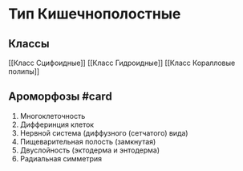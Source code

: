 # Тип Кишечнополостные

## Классы
[[Класс Сцифоидные]]
[[Класс Гидроидные]]
[[Класс Коралловые полипы]]

## Ароморфозы #card
1. Многоклеточность
2. Дифферинция клеток
3. Нервной система (диффузного (сетчатого) вида)
4. Пищеварительная полость (замкнутая)
5. Двуслойность (эктодерма и энтодерма)
6. Радиальная симметрия




